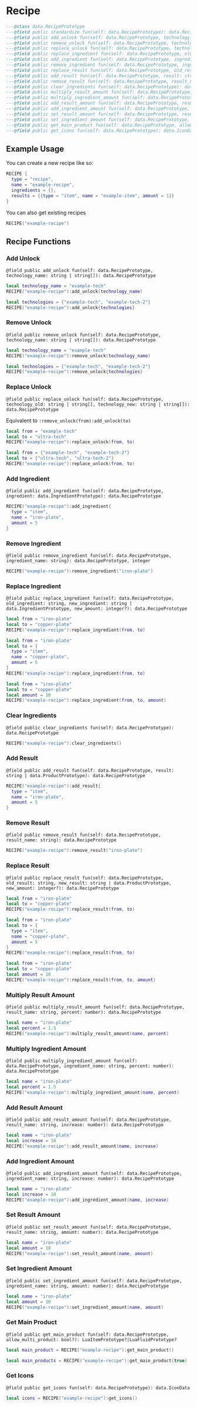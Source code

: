 # Recipe
```lua
---@class data.RecipePrototype
---@field public standardize fun(self: data.RecipePrototype): data.RecipePrototype
---@field public add_unlock fun(self: data.RecipePrototype, technology_name: string | string[]): data.RecipePrototype
---@field public remove_unlock fun(self: data.RecipePrototype, technology_name: string | string[]): data.RecipePrototype
---@field public replace_unlock fun(self: data.RecipePrototype, technology_old: string | string[], technology_new: string | string[]): data.RecipePrototype
---@field public replace_ingredient fun(self: data.RecipePrototype, old_ingredient: string, new_ingredient: string | data.IngredientPrototype, new_amount: integer?): data.RecipePrototype
---@field public add_ingredient fun(self: data.RecipePrototype, ingredient: data.IngredientPrototype): data.RecipePrototype
---@field public remove_ingredient fun(self: data.RecipePrototype, ingredient_name: string): data.RecipePrototype, integer
---@field public replace_result fun(self: data.RecipePrototype, old_result: string, new_result: string | data.ProductPrototype, new_amount: integer?): data.RecipePrototype
---@field public add_result fun(self: data.RecipePrototype, result: string | data.ProductPrototype): data.RecipePrototype
---@field public remove_result fun(self: data.RecipePrototype, result_name: string): data.RecipePrototype
---@field public clear_ingredients fun(self: data.RecipePrototype): data.RecipePrototype
---@field public multiply_result_amount fun(self: data.RecipePrototype, result_name: string, percent: number): data.RecipePrototype
---@field public multiply_ingredient_amount fun(self: data.RecipePrototype, ingredient_name: string, percent: number): data.RecipePrototype
---@field public add_result_amount fun(self: data.RecipePrototype, result_name: string, increase: number): data.RecipePrototype
---@field public add_ingredient_amount fun(self: data.RecipePrototype, ingredient_name: string, increase: number): data.RecipePrototype
---@field public set_result_amount fun(self: data.RecipePrototype, result_name: string, amount: number): data.RecipePrototype
---@field public set_ingredient_amount fun(self: data.RecipePrototype, ingredient_name: string, amount: number): data.RecipePrototype
---@field public get_main_product fun(self: data.RecipePrototype, allow_multi_product: bool?): LuaItemPrototype?|LuaFluidPrototype?
---@field public get_icons fun(self: data.RecipePrototype): data.IconData
```

## Example Usage
You can create a new recipe like so:
```lua
RECIPE {
  type = "recipe",
  name = "example-recipe",
  ingredients = {},
  results = {{type = "item", name = "example-item", amount = 1}}
}
```
You can also get existing recipes
```lua
RECIPE("example-recipe")
```

## Recipe Functions
### Add Unlock
`@field public add_unlock fun(self: data.RecipePrototype, technology_name: string | string[]): data.RecipePrototype`
```lua
local technology_name = "example-tech"
RECIPE("example-recipe"):add_unlock(technology_name)
```
```lua
local technologies = {"example-tech", "example-tech-2"}
RECIPE("example-recipe"):add_unlock{technologies}
```

### Remove Unlock
`@field public remove_unlock fun(self: data.RecipePrototype, technology_name: string | string[]): data.RecipePrototype`
```lua
local technology_name = "example-tech"
RECIPE("example-recipe"):remove_unlock(technology_name)
```
```lua
local technologies = {"example-tech", "example-tech-2"}
RECIPE("example-recipe"):remove_unlock{technologies}
```

### Replace Unlock
`@field public replace_unlock fun(self: data.RecipePrototype, technology_old: string | string[], technology_new: string | string[]): data.RecipePrototype`

Equivalent to `:remove_unlock(from):add_unlock(to)`
```lua
local from = "example-tech"
local to = "ultra-tech"
RECIPE("example-recipe"):replace_unlock(from, to)
```
```lua
local from = {"example-tech", "example-tech-2"}
local to = {"ultra-tech", "ultra-tech-2"} 
RECIPE("example-recipe"):replace_unlock(from, to)
```

### Add Ingredient
`@field public add_ingredient fun(self: data.RecipePrototype, ingredient: data.IngredientPrototype): data.RecipePrototype`
```lua
RECIPE("example-recipe"):add_ingredient{
  type = "item",
  name = "iron-plate",
  amount = 5
}
```

### Remove Ingredient
`@field public remove_ingredient fun(self: data.RecipePrototype, ingredient_name: string): data.RecipePrototype, integer`
```lua
RECIPE("example-recipe"):remove_ingredient("iron-plate")
```

### Replace Ingredient
`@field public replace_ingredient fun(self: data.RecipePrototype, old_ingredient: string, new_ingredient: string | data.IngredientPrototype, new_amount: integer?): data.RecipePrototype`
```lua
local from = "iron-plate"
local to = "copper-plate"
RECIPE("example-recipe"):replace_ingredient(from, to)
```
```lua
local from = "iron-plate"
local to = {
  type = "item",
  name = "copper-plate",
  amount = 5
}
RECIPE("example-recipe"):replace_ingredient(from, to)
```
```lua
local from = "iron-plate"
local to = "copper-plate"
local amount = 10
RECIPE("example-recipe"):replace_ingredient(from, to, amount)
```

### Clear Ingredients
`@field public clear_ingredients fun(self: data.RecipePrototype): data.RecipePrototype`
```lua
RECIPE("example-recipe"):clear_ingredients()
```

### Add Result
`@field public add_result fun(self: data.RecipePrototype, result: string | data.ProductPrototype): data.RecipePrototype`
```lua
RECIPE("example-recipe"):add_result{
  type = "item",
  name = "iron-plate",
  amount = 5
}
```

### Remove Result
`@field public remove_result fun(self: data.RecipePrototype, result_name: string): data.RecipePrototype`
```lua
RECIPE("example-recipe"):remove_result("iron-plate")
```

### Replace Result
`@field public replace_result fun(self: data.RecipePrototype, old_result: string, new_result: string | data.ProductPrototype, new_amount: integer?): data.RecipePrototype`
```lua
local from = "iron-plate"
local to = "copper-plate"
RECIPE("example-recipe"):replace_result(from, to)
```
```lua
local from = "iron-plate"
local to = {
  type = "item",
  name = "copper-plate",
  amount = 5
}
RECIPE("example-recipe"):replace_result(from, to)
```
```lua
local from = "iron-plate"
local to = "copper-plate"
local amount = 10
RECIPE("example-recipe"):replace_result(from, to, amount)
```

### Multiply Result Amount
`@field public multiply_result_amount fun(self: data.RecipePrototype, result_name: string, percent: number): data.RecipePrototype`
```lua
local name = "iron-plate"
local percent = 1.5
RECIPE("example-recipe"):multiply_result_amount(name, percent)
```

### Multiply Ingredient Amount
`@field public multiply_ingredient_amount fun(self: data.RecipePrototype, ingredient_name: string, percent: number): data.RecipePrototype`
```lua
local name = "iron-plate"
local percent = 1.5
RECIPE("example-recipe"):multiply_ingredient_amount(name, percent)
```

### Add Result Amount
`@field public add_result_amount fun(self: data.RecipePrototype, result_name: string, increase: number): data.RecipePrototype`
```lua
local name = "iron-plate"
local increase = 10
RECIPE("example-recipe"):add_result_amount(name, increase)
```

### Add Ingredient Amount
`@field public add_ingredient_amount fun(self: data.RecipePrototype, ingredient_name: string, increase: number): data.RecipePrototype`
```lua
local name = "iron-plate"
local increase = 10
RECIPE("example-recipe"):add_ingredient_amount(name, increase)
```

### Set Result Amount
`@field public set_result_amount fun(self: data.RecipePrototype, result_name: string, amount: number): data.RecipePrototype`
```lua
local name = "iron-plate"
local amount = 10
RECIPE("example-recipe"):set_result_amount(name, amount)
```

### Set Ingredient Amount
`@field public set_ingredient_amount fun(self: data.RecipePrototype, ingredient_name: string, amount: number): data.RecipePrototype`
```lua
local name = "iron-plate"
local amount = 10
RECIPE("example-recipe"):set_ingredient_amount(name, amount)
```

### Get Main Product
`@field public get_main_product fun(self: data.RecipePrototype, allow_multi_product: bool?): LuaItemPrototype?|LuaFluidPrototype?`
```lua
local main_product = RECIPE("example-recipe"):get_main_product()
```
```lua
local main_products = RECIPE("example-recipe"):get_main_product(true)
```

### Get Icons
`@field public get_icons fun(self: data.RecipePrototype): data.IconData`
```lua
local icons = RECIPE("example-recipe"):get_icons()
```
